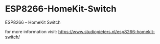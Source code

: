 # ESP8266-HomeKit-Switch
ESP8266 – HomeKit Switch

for more information visit: https://www.studiopieters.nl/esp8266-homekit-switch/ ‎
